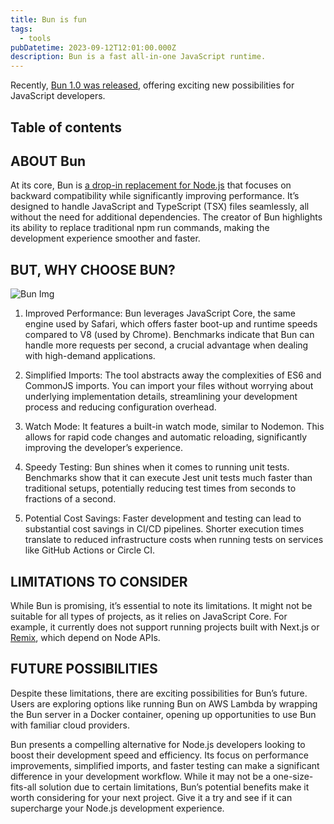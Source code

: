 ```yaml
---
title: Bun is fun
tags:
  - tools
pubDatetime: 2023-09-12T12:01:00.000Z
description: Bun is a fast all-in-one JavaScript runtime.
---
```


Recently, [Bun 1.0 was released](https://x.com/bunjavascript/status/1700148056706949627?s=20), offering exciting new possibilities for JavaScript developers.

## Table of contents

## ABOUT Bun

At its core, Bun is [a drop-in replacement for Node.js](https://bun.sh/) that focuses on backward compatibility while significantly improving performance. It’s designed to handle JavaScript and TypeScript (TSX) files seamlessly, all without the need for additional dependencies. The creator of Bun highlights its ability to replace traditional npm run commands, making the development experience smoother and faster.

## BUT, WHY CHOOSE BUN?

![Bun Img](@assets/images/bunspeedcomp.png)

1. Improved Performance:
   Bun leverages JavaScript Core, the same engine used by Safari, which offers faster boot-up and runtime speeds compared to V8 (used by Chrome). Benchmarks indicate that Bun can handle more requests per second, a crucial advantage when dealing with high-demand applications.

2. Simplified Imports:
   The tool abstracts away the complexities of ES6 and CommonJS imports. You can import your files without worrying about underlying implementation details, streamlining your development process and reducing configuration overhead.
3. Watch Mode:
   It features a built-in watch mode, similar to Nodemon. This allows for rapid code changes and automatic reloading, significantly improving the developer’s experience.
4. Speedy Testing:
   Bun shines when it comes to running unit tests. Benchmarks show that it can execute Jest unit tests much faster than traditional setups, potentially reducing test times from seconds to fractions of a second.
5. Potential Cost Savings:
   Faster development and testing can lead to substantial cost savings in CI/CD pipelines. Shorter execution times translate to reduced infrastructure costs when running tests on services like GitHub Actions or Circle CI.

## LIMITATIONS TO CONSIDER

While Bun is promising, it’s essential to note its limitations. It might not be suitable for all types of projects, as it relies on JavaScript Core. For example, it currently does not support running projects built with Next.js or [Remix](https://bun.sh/guides/ecosystem/remix), which depend on Node APIs.

## FUTURE POSSIBILITIES

Despite these limitations, there are exciting possibilities for Bun’s future. Users are exploring options like running Bun on AWS Lambda by wrapping the Bun server in a Docker container, opening up opportunities to use Bun with familiar cloud providers.

Bun presents a compelling alternative for Node.js developers looking to boost their development speed and efficiency. Its focus on performance improvements, simplified imports, and faster testing can make a significant difference in your development workflow. While it may not be a one-size-fits-all solution due to certain limitations, Bun’s potential benefits make it worth considering for your next project. Give it a try and see if it can supercharge your Node.js development experience.
